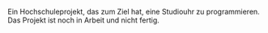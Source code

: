 Ein Hochschuleprojekt, das zum Ziel hat, eine Studiouhr zu programmieren. Das Projekt ist noch in Arbeit und nicht fertig.
